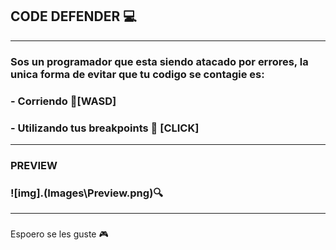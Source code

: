 ## CODE DEFENDER 💻

---

### Sos un programador que esta siendo atacado por errores, la unica forma de evitar que tu codigo se contagie es:
### - Corriendo 🏃[WASD]
### - Utilizando tus breakpoints 🔴 [CLICK]

---

### PREVIEW 
### ![img].(Images\Preview.png)🔍

---

###
Espoero se les guste 🎮




